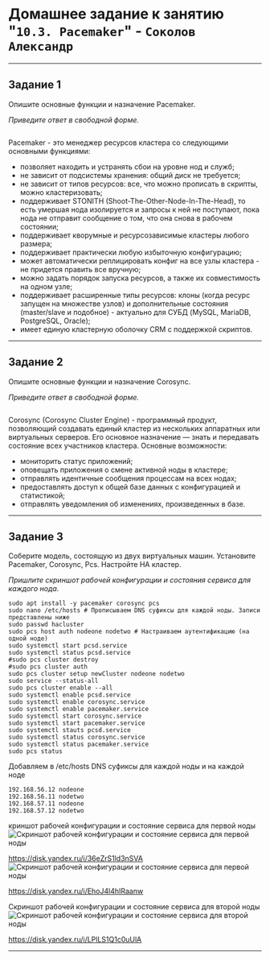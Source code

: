# Домашнее задание к занятию "`10.3. Pacemaker`" - `Соколов Александр`


---

## Задание 1

Опишите основные функции и назначение Pacemaker.

*Приведите ответ в свободной форме.*
```
```
Pacemaker - это менеджер ресурсов кластера со следующими основными функциями:
- позволяет находить и устранять сбои на уровне нод и служб;
- не зависит от подсистемы хранения: общий диск не требуется;
- не зависит от типов ресурсов: все, что можно прописать в скрипты, можно кластеризовать;
- поддерживает STONITH (Shoot-The-Other-Node-In-The-Head), то есть умершая нода изолируется и запросы к ней не поступают, пока нода не отправит сообщение о том, что она снова в рабочем состоянии;
- поддерживает кворумные и ресурсозависимые кластеры любого размера;
- поддерживает практически любую избыточную конфигурацию;
- может автоматически реплицировать конфиг на все узлы кластера - не придется править все вручную;
- можно задать порядок запуска ресурсов, а также их совместимость на одном узле;
- поддерживает расширенные типы ресурсов: клоны (когда ресурс запущен на множестве узлов) и дополнительные состояния (master/slave и подобное) - актуально для СУБД (MySQL, MariaDB, PostgreSQL, Oracle);
- имеет единую кластерную оболочку CRM с поддержкой скриптов.

---

## Задание 2

Опишите основные функции и назначение Corosync.

*Приведите ответ в свободной форме.*
```
```
Corosync (Corosync Cluster Engine) - программный продукт, позволяющий создавать единый кластер из нескольких аппаратных или виртуальных серверов.
Его основное назначение — знать и передавать состояние всех участников кластера.
Основные возможности:
- мониторить статус приложений;
- оповещать приложения о смене активной ноды в кластере;
- отправлять идентичные сообщения процессам на всех нодах;
- предоставлять доступ к общей базе данных с конфигурацией и статистикой;
- отправлять уведомления об изменениях, произведенных в базе.

---

## Задание 3

Соберите модель, состоящую из двух виртуальных машин. Установите Pacemaker, Corosync, Pcs. Настройте HA кластер.

*Пришлите скриншот рабочей конфигурации и состояния сервиса для каждого нода.*
```
sudo apt install -y pacemaker corosync pcs
sudo nano /etc/hosts # Прописываем DNS суфиксы для каждой ноды. Записи представлены ниже
sudo passwd hacluster
sudo pcs host auth nodeone nodetwo # Настраиваем аутентификацию (на одной ноде)
sudo systemctl start pcsd.service
sudo systemctl status pcsd.service
#sudo pcs cluster destroy
#sudo pcs cluster auth
sudo pcs cluster setup newCluster nodeone nodetwo 
sudo service --status-all
sudo pcs cluster enable --all
sudo systemctl enable pcsd.service
sudo systemctl enable corosync.service
sudo systemctl enable pacemaker.service
sudo systemctl start corosync.service
sudo systemctl start pacemaker.service
sudo systemctl stauts pcsd.service
sudo systemctl status corosync.service
sudo systemctl status pacemaker.service
sudo pcs status

```
Добавляем в /etc/hosts DNS суфиксы для каждой ноды и на каждой ноде
```
192.168.56.12 nodeone
192.168.56.11 nodetwo
192.168.57.11 nodeone
192.168.57.12 nodetwo
```
криншот рабочей конфигурации и состояние сервиса для первой ноды
![Скриншот рабочей конфигурации и состояние сервиса для первой ноды](https://user-images.githubusercontent.com/86907205/233386015-af4e6374-0da5-4f2a-b81e-b395927b48c1.png)

https://disk.yandex.ru/i/36eZrS1ld3nSVA
![Скриншот рабочей конфигурации и состояние сервиса для первой ноды](https://user-images.githubusercontent.com/86907205/233386161-69775d19-8538-4fee-952d-193bb8563630.png)

https://disk.yandex.ru/i/EhoJ4l4hIRaanw
 
Скриншот рабочей конфигурации и состояние сервиса для второй ноды
![Скриншот рабочей конфигурации и состояние сервиса для второй ноды](https://user-images.githubusercontent.com/86907205/233386439-aaf8556f-c0dd-4b30-9b1d-ca6e1c9a520c.png)

https://disk.yandex.ru/i/LPlLS1Q1c0uUlA 

---



